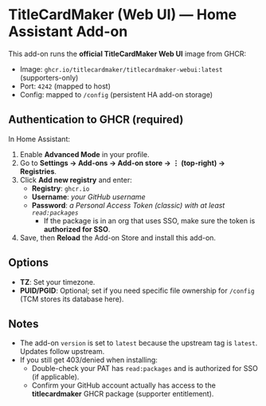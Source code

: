 # TitleCardMaker (Web UI) — Home Assistant Add-on

This add-on runs the **official TitleCardMaker Web UI** image from GHCR:

- Image: `ghcr.io/titlecardmaker/titlecardmaker-webui:latest` (supporters-only)
- Port: `4242` (mapped to host)
- Config: mapped to `/config` (persistent HA add-on storage)

## Authentication to GHCR (required)
In Home Assistant:
1. Enable **Advanced Mode** in your profile.
2. Go to **Settings → Add-ons → Add-on store → ⋮ (top-right) → Registries**.
3. Click **Add new registry** and enter:
   - **Registry**: `ghcr.io`
   - **Username**: *your GitHub username*
   - **Password**: *a Personal Access Token (classic) with at least `read:packages`*
     - If the package is in an org that uses SSO, make sure the token is **authorized for SSO**.
4. Save, then **Reload** the Add-on Store and install this add-on.

## Options
- **TZ**: Set your timezone.
- **PUID/PGID**: Optional; set if you need specific file ownership for `/config` (TCM stores its database here).

## Notes
- The add-on `version` is set to `latest` because the upstream tag is `latest`. Updates follow upstream.
- If you still get 403/denied when installing:
  - Double-check your PAT has `read:packages` and is authorized for SSO (if applicable).
  - Confirm your GitHub account actually has access to the **titlecardmaker** GHCR package (supporter entitlement).
